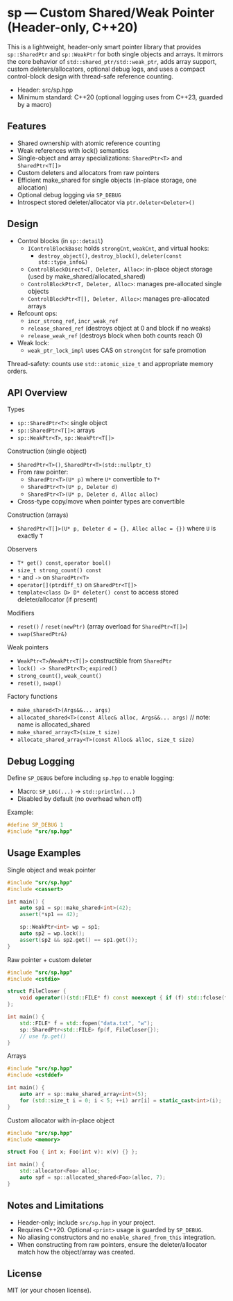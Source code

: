 # sp — Custom Shared/Weak Pointer (Header-only, C++20)

This is a lightweight, header-only smart pointer library that provides `sp::SharedPtr` and `sp::WeakPtr` for both single objects and arrays. It mirrors the core behavior of `std::shared_ptr/std::weak_ptr`, adds array support, custom deleters/allocators, optional debug logs, and uses a compact control-block design with thread-safe reference counting.

- Header: src/sp.hpp
- Minimum standard: C++20 (optional logging uses <print> from C++23, guarded by a macro)

## Features

- Shared ownership with atomic reference counting
- Weak references with lock() semantics
- Single-object and array specializations: `SharedPtr<T>` and `SharedPtr<T[]>`
- Custom deleters and allocators from raw pointers
- Efficient make_shared for single objects (in-place storage, one allocation)
- Optional debug logging via `SP_DEBUG`
- Introspect stored deleter/allocator via `ptr.deleter<Deleter>()`

## Design

- Control blocks (in `sp::detail`)
  - `IControlBlockBase`: holds `strongCnt`, `weakCnt`, and virtual hooks:
    - `destroy_object()`, `destroy_block()`, `deleter(const std::type_info&)`
  - `ControlBlockDirect<T, Deleter, Alloc>`: in-place object storage (used by make_shared/allocated_shared)
  - `ControlBlockPtr<T, Deleter, Alloc>`: manages pre-allocated single objects
  - `ControlBlockPtr<T[], Deleter, Alloc>`: manages pre-allocated arrays
- Refcount ops:
  - `incr_strong_ref`, `incr_weak_ref`
  - `release_shared_ref` (destroys object at 0 and block if no weaks)
  - `release_weak_ref` (destroys block when both counts reach 0)
- Weak lock:
  - `weak_ptr_lock_impl` uses CAS on `strongCnt` for safe promotion

Thread-safety: counts use `std::atomic_size_t` and appropriate memory orders.

## API Overview

Types
- `sp::SharedPtr<T>`: single object
- `sp::SharedPtr<T[]>`: arrays
- `sp::WeakPtr<T>`, `sp::WeakPtr<T[]>`

Construction (single object)
- `SharedPtr<T>()`, `SharedPtr<T>(std::nullptr_t)`
- From raw pointer:
  - `SharedPtr<T>(U* p)` where `U*` convertible to `T*`
  - `SharedPtr<T>(U* p, Deleter d)`
  - `SharedPtr<T>(U* p, Deleter d, Alloc alloc)`
- Cross-type copy/move when pointer types are convertible

Construction (arrays)
- `SharedPtr<T[]>(U* p, Deleter d = {}, Alloc alloc = {})` where `U` is exactly `T`

Observers
- `T* get() const`, `operator bool()`
- `size_t strong_count() const`
- `*` and `->` on `SharedPtr<T>`
- `operator[](ptrdiff_t)` on `SharedPtr<T[]>`
- `template<class D> D* deleter() const` to access stored deleter/allocator (if present)

Modifiers
- `reset()` / `reset(newPtr)` (array overload for `SharedPtr<T[]>`)
- `swap(SharedPtr&)`

Weak pointers
- `WeakPtr<T>`/`WeakPtr<T[]>` constructible from `SharedPtr`
- `lock() -> SharedPtr<T>`; `expired()`
- `strong_count()`, `weak_count()`
- `reset()`, `swap()`

Factory functions
- `make_shared<T>(Args&&... args)`
- `allocated_shared<T>(const Alloc& alloc, Args&&... args)`   // note: name is allocated_shared
- `make_shared_array<T>(size_t size)`
- `allocate_shared_array<T>(const Alloc& alloc, size_t size)`

## Debug Logging

Define `SP_DEBUG` before including `sp.hpp` to enable logging:
- Macro: `SP_LOG(...)` -> `std::println(...)`
- Disabled by default (no overhead when off)

Example:
```cpp
#define SP_DEBUG 1
#include "src/sp.hpp"
```

## Usage Examples

Single object and weak pointer
```cpp
#include "src/sp.hpp"
#include <cassert>

int main() {
    auto sp1 = sp::make_shared<int>(42);
    assert(*sp1 == 42);

    sp::WeakPtr<int> wp = sp1;
    auto sp2 = wp.lock();
    assert(sp2 && sp2.get() == sp1.get());
}
```

Raw pointer + custom deleter
```cpp
#include "src/sp.hpp"
#include <cstdio>

struct FileCloser {
    void operator()(std::FILE* f) const noexcept { if (f) std::fclose(f); }
};

int main() {
    std::FILE* f = std::fopen("data.txt", "w");
    sp::SharedPtr<std::FILE> fp(f, FileCloser{});
    // use fp.get()
}
```

Arrays
```cpp
#include "src/sp.hpp"
#include <cstddef>

int main() {
    auto arr = sp::make_shared_array<int>(5);
    for (std::size_t i = 0; i < 5; ++i) arr[i] = static_cast<int>(i);
}
```

Custom allocator with in-place object
```cpp
#include "src/sp.hpp"
#include <memory>

struct Foo { int x; Foo(int v): x(v) {} };

int main() {
    std::allocator<Foo> alloc;
    auto spf = sp::allocated_shared<Foo>(alloc, 7);
}
```

## Notes and Limitations

- Header-only; include `src/sp.hpp` in your project.
- Requires C++20. Optional `<print>` usage is guarded by `SP_DEBUG`.
- No aliasing constructors and no `enable_shared_from_this` integration.
- When constructing from raw pointers, ensure the deleter/allocator match how the object/array was created.

## License

MIT (or your chosen license).